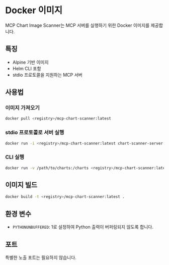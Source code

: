 # Docker 이미지

MCP Chart Image Scanner는 MCP 서버를 실행하기 위한 Docker 이미지를 제공합니다.

## 특징

- Alpine 기반 이미지
- Helm CLI 포함
- stdio 프로토콜을 지원하는 MCP 서버

## 사용법

### 이미지 가져오기

```bash
docker pull <registry>/mcp-chart-scanner:latest
```

### stdio 프로토콜로 서버 실행

```bash
docker run -i <registry>/mcp-chart-scanner:latest chart-scanner-server --transport stdio
```

### CLI 실행

```bash
docker run -v /path/to/charts:/charts <registry>/mcp-chart-scanner:latest chart-scanner /charts/mychart.tgz
```

## 이미지 빌드

```bash
docker build -t <registry>/mcp-chart-scanner:latest .
```

## 환경 변수

- `PYTHONUNBUFFERED`: 1로 설정하여 Python 출력이 버퍼링되지 않도록 합니다.

## 포트

특별한 노출 포트는 필요하지 않습니다.

